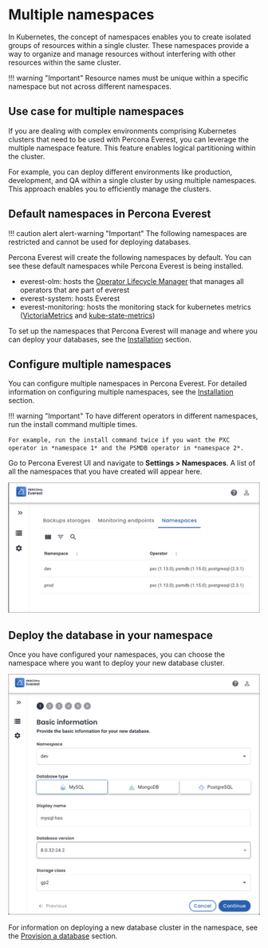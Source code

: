 # Multiple namespaces

In Kubernetes, the concept of namespaces enables you to create isolated groups of resources within a single cluster. These namespaces provide a way to organize and manage resources without interfering with other resources within the same cluster.


!!! warning "Important"
    Resource names must be unique within a specific namespace but not across different namespaces.


## Use case for multiple namespaces

If you are dealing with complex environments comprising Kubernetes clusters that need to be used with Percona Everest, you can leverage the multiple namespace feature. This feature enables logical partitioning within the cluster.

For example, you can deploy different environments like production, development, and QA within a single cluster by using multiple namespaces. This approach enables you to efficiently manage the clusters.

## Default namespaces in Percona Everest

!!! caution alert alert-warning "Important"
    The following namespaces are restricted and cannot be used for deploying databases.

Percona Everest will create the following namespaces by default. You can see these default namespaces while Percona Everest is being installed.

- everest-olm: hosts the [Operator Lifecycle Manager](https://olm.operatorframework.io/) that manages all operators that are part of everest
- everest-system: hosts Everest 
- everest-monitoring: hosts the monitoring stack for kubernetes metrics ([VictoriaMetrics](https://victoriametrics.com/) and [kube-state-metrics](https://github.com/kubernetes/kube-state-metrics))

To set up the namespaces that Percona Everest will manage and where you can deploy your databases, see the [Installation](../install/installEverest.md#installation) section.

## Configure multiple namespaces

You can configure multiple namespaces in Percona Everest. For detailed information on configuring multiple namespaces, see the [Installation](../install/installEverest.md#installation) section.

!!! warning "Important"
    To have different operators in different namespaces, run the install command multiple times. 
    
    For example, run the install command twice if you want the PXC operator in *namespace 1* and the PSMDB operator in *namespace 2*.

Go to Percona Everest UI and navigate to <i class="uil uil-cog"></i> **Settings > Namespaces**. A list of all the namespaces that you have created will appear here.

![!image](../images/everest_multinamespaces.png)

## Deploy the database in your namespace

Once you have configured your namespaces, you can choose the namespace where you want to deploy your new database cluster.

 ![!image](../images/everest_multi-namespaces.png)

For information on deploying a new database cluster in the namespace, see the [Provision a database](../use/db_provision.md) section.













 



